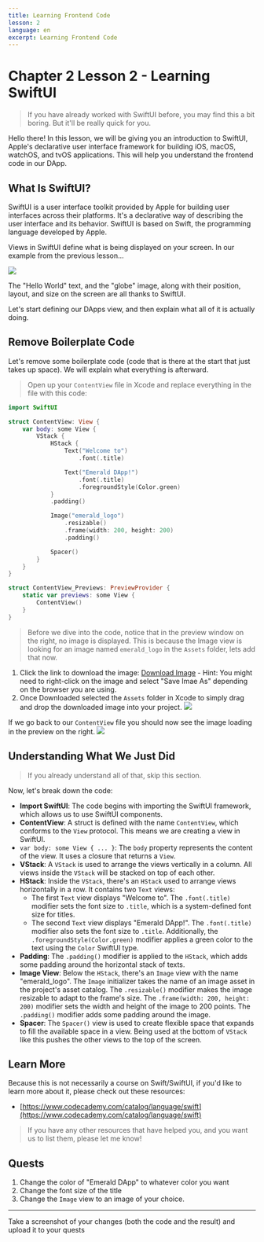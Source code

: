 ```yaml
---
title: Learning Frontend Code
lesson: 2
language: en
excerpt: Learning Frontend Code
---
```


# Chapter 2 Lesson 2 - Learning SwiftUI

> If you have already worked with SwiftUI before, you may find this a bit boring. But it'll be really quick for you.

Hello there! In this lesson, we will be giving you an introduction to SwiftUI, Apple's declarative user interface framework for building iOS, macOS, watchOS, and tvOS applications. This will help you understand the frontend code in our DApp.

## What Is SwiftUI?

SwiftUI is a user interface toolkit provided by Apple for building user interfaces across their platforms. It's a declarative way of describing the user interface and its behavior. SwiftUI is based on Swift, the programming language developed by Apple.

Views in SwiftUI define what is being displayed on your screen. In our example from the previous lesson...

<img src="https://i.imgur.com/KflRwZS.png" />

The "Hello World" text, and the "globe" image, along with their position, layout, and size on the screen are all thanks to SwiftUI.

Let's start defining our DApps view, and then explain what all of it is actually doing.

## Remove Boilerplate Code

Let's remove some boilerplate code (code that is there at the start that just takes up space). We will explain what everything is afterward.

> Open up your `ContentView` file in Xcode and replace everything in the file with this code:

```swift
import SwiftUI

struct ContentView: View {
    var body: some View {
        VStack {
            HStack {
                Text("Welcome to")
                    .font(.title)

                Text("Emerald DApp!")
                    .font(.title)
                    .foregroundStyle(Color.green)
            }
            .padding()

            Image("emerald_logo")
                .resizable()
                .frame(width: 200, height: 200)
                .padding()

            Spacer()
        }
    }
}

struct ContentView_Previews: PreviewProvider {
    static var previews: some View {
        ContentView()
    }
}

```

> Before we dive into the code, notice that in the preview window on the right, no image is displayed. This is because the Image view is looking for an image named `emerald_logo` in the `Assets` folder, lets add that now.

1. Click the link to download the image: <a href="https://cdn.discordapp.com/attachments/1122027331570110504/1122027809632686150/ea-logo.png" download="emerald_logo.png">Download Image</a> - Hint: You might need to right-click on the image and select "Save Imae As" depending on the browser you are using.
2. Once Downloaded selected the `Assets` folder in Xcode to simply drag and drop the downloaded image into your project.
   <img src="https://i.imgur.com/alDU945.gif" />

If we go back to our `ContentView` file you should now see the image loading in the preview on the right.
<img src="https://i.imgur.com/GTy1Y0q.png" />

## Understanding What We Just Did

> If you already understand all of that, skip this section.

Now, let's break down the code:

- **Import SwiftUI**: The code begins with importing the SwiftUI framework, which allows us to use SwiftUI components.
- **ContentView**: A struct is defined with the name `ContentView`, which conforms to the `View` protocol. This means we are creating a view in SwiftUI.
- `var body: some View { ... }`: The `body` property represents the content of the view. It uses a closure that returns a `View`.
- **VStack**: A `VStack` is used to arrange the views vertically in a column. All views inside the `VStack` will be stacked on top of each other.
- **HStack**: Inside the `VStack`, there's an `HStack` used to arrange views horizontally in a row. It contains two `Text` views:
  - The first `Text` view displays "Welcome to". The `.font(.title)` modifier sets the font size to `.title`, which is a system-defined font size for titles.
  - The second `Text` view displays "Emerald DApp!". The `.font(.title)` modifier also sets the font size to `.title`. Additionally, the `.foregroundStyle(Color.green)` modifier applies a green color to the text using the `Color` SwiftUI type.
- **Padding**: The `.padding()` modifier is applied to the `HStack`, which adds some padding around the horizontal stack of texts.
- **Image View**: Below the `HStack`, there's an `Image` view with the name "emerald_logo". The `Image` initializer takes the name of an image asset in the project's asset catalog. The `.resizable()` modifier makes the image resizable to adapt to the frame's size. The `.frame(width: 200, height: 200)` modifier sets the width and height of the image to 200 points. The `.padding()` modifier adds some padding around the image.
- **Spacer**: The `Spacer()` view is used to create flexible space that expands to fill the available space in a view. Being used at the bottom of `VStack` like this pushes the other views to the top of the screen.

## Learn More

Because this is not necessarily a course on Swift/SwiftUI, if you'd like to learn more about it, please check out these resources:

- [https://www.codecademy.com/catalog/language/swift](https://www.codecademy.com/catalog/language/swift)

> If you have any other resources that have helped you, and you want us to list them, please let me know!

## Quests

1. Change the color of "Emerald DApp" to whatever color you want
2. Change the font size of the title
3. Change the `Image` view to an image of your choice.

---

Take a screenshot of your changes (both the code and the result) and upload it to your quests
